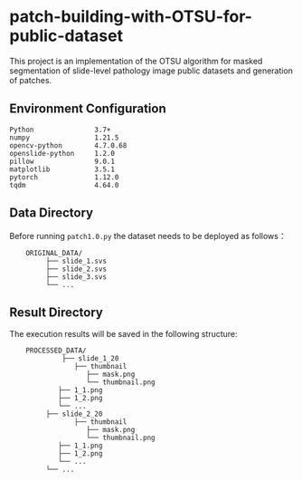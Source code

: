 # patch-building-with-OTSU-for-public-dataset
This project is an implementation of the OTSU algorithm for masked segmentation of slide-level pathology image public datasets and generation of patches.
## Environment Configuration
    Python               3.7+
    numpy                1.21.5
    opencv-python        4.7.0.68
    openslide-python     1.2.0
    pillow               9.0.1
    matplotlib           3.5.1
    pytorch              1.12.0
    tqdm                 4.64.0
    
    
## Data Directory
Before running `patch1.0.py` the dataset needs to be deployed as follows：<br>

        ORIGINAL_DATA/
	         ├── slide_1.svs
	         ├── slide_2.svs
             ├── slide_3.svs
	         └── ...
             
## Result Directory
The execution results will be saved in the following structure: <br>
		
		PROCESSED_DATA/
		         ├── slide_1_20
			        ├── thumbnail
				       ├── mask.png
				       └── thumbnail.png
				├── 1_1.png
				├── 1_2.png
				└── ...
			 ├── slide_2_20
			        ├── thumbnail
				       ├── mask.png
				       └── thumbnail.png
				├── 1_1.png
				├── 1_2.png
				└── ...
			 └── ...
